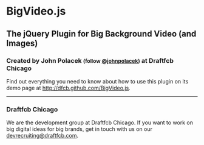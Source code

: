 # BigVideo.js
## The jQuery Plugin for Big Background Video (and Images)
### Created by John Polacek <small>(follow [@johnpolacek](https://twitter.com/johnpolacek))</small> at Draftfcb Chicago
Find out everything you need to know about how to use this plugin on its demo page at <http://dfcb.github.com/BigVideo.js>.

* * *
### Draftfcb Chicago
We are the development group at Draftfcb Chicago. If you want to work on big digital ideas for big brands, get in touch with us on our [devrecruiting@draftfcb.com](mailto:devrecruiting@draftfcb.com).